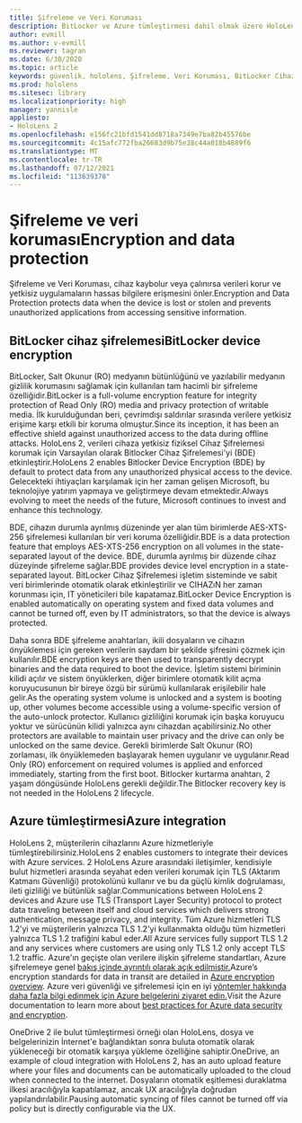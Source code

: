 ```yaml
---
title: Şifreleme ve Veri Koruması
description: BitLocker ve Azure tümleştirmesi dahil olmak üzere HoloLens 2 cihaz üzerinde şifreleme ve veri koruma hakkında bilgi edinin.
author: evmill
ms.author: v-evmill
ms.reviewer: tagran
ms.date: 6/30/2020
ms.topic: article
keywords: güvenlik, hololens, Şifreleme, Veri Koruması, BitLocker Cihazı, BitLocker, bitlocker, bitlocker şifrelemesi, azure tümleştirmesi,
ms.prod: hololens
ms.sitesec: library
ms.localizationpriority: high
manager: yannisle
appliesto:
- HoloLens 2
ms.openlocfilehash: e156fc21bfd1541dd8718a7349e7ba82b45576be
ms.sourcegitcommit: 4c15afc772fba26683d9b75e38c44a018b4889f6
ms.translationtype: MT
ms.contentlocale: tr-TR
ms.lasthandoff: 07/12/2021
ms.locfileid: "113639378"
---
```

# <a name="encryption-and-data-protection"></a><span data-ttu-id="7dcd3-104">Şifreleme ve veri koruması</span><span class="sxs-lookup"><span data-stu-id="7dcd3-104">Encryption and data protection</span></span>

<span data-ttu-id="7dcd3-105">Şifreleme ve Veri Koruması, cihaz kaybolur veya çalınırsa verileri korur ve yetkisiz uygulamaların hassas bilgilere erişmesini önler.</span><span class="sxs-lookup"><span data-stu-id="7dcd3-105">Encryption and Data Protection protects data when the device is lost or stolen and prevents unauthorized applications from accessing sensitive information.</span></span>

## <a name="bitlocker-device-encryption"></a><span data-ttu-id="7dcd3-106">BitLocker cihaz şifrelemesi</span><span class="sxs-lookup"><span data-stu-id="7dcd3-106">BitLocker device encryption</span></span>

<span data-ttu-id="7dcd3-107">BitLocker, Salt Okunur (RO) medyanın bütünlüğünü ve yazılabilir medyanın gizlilik korumasını sağlamak için kullanılan tam hacimli bir şifreleme özelliğidir.</span><span class="sxs-lookup"><span data-stu-id="7dcd3-107">BitLocker is a full-volume encryption feature for integrity protection of Read Only (RO) media and privacy protection of writable media.</span></span>  <span data-ttu-id="7dcd3-108">İlk kurulduğundan beri, çevrimdışı saldırılar sırasında verilere yetkisiz erişime karşı etkili bir koruma olmuştur.</span><span class="sxs-lookup"><span data-stu-id="7dcd3-108">Since its inception, it has been an effective shield against unauthorized access to the data during offline attacks.</span></span> <span data-ttu-id="7dcd3-109">HoloLens 2, verileri cihaza yetkisiz fiziksel Cihaz Şifrelemesi korumak için Varsayılan olarak Bitlocker Cihaz Şifrelemesi'yi (BDE) etkinleştirir.</span><span class="sxs-lookup"><span data-stu-id="7dcd3-109">HoloLens 2 enables Bitlocker Device Encryption (BDE) by default to protect data from any unauthorized physical access to the device.</span></span> <span data-ttu-id="7dcd3-110">Gelecekteki ihtiyaçları karşılamak için her zaman gelişen Microsoft, bu teknolojiye yatırım yapmaya ve geliştirmeye devam etmektedir.</span><span class="sxs-lookup"><span data-stu-id="7dcd3-110">Always evolving to meet the needs of the future, Microsoft continues to invest and enhance this technology.</span></span>

<span data-ttu-id="7dcd3-111">BDE, cihazın durumla ayrılmış düzeninde yer alan tüm birimlerde AES-XTS-256 şifrelemesi kullanılan bir veri koruma özelliğidir.</span><span class="sxs-lookup"><span data-stu-id="7dcd3-111">BDE is a data protection feature that employs AES-XTS-256 encryption on all volumes in the state-separated layout of the device.</span></span> <span data-ttu-id="7dcd3-112">BDE, durumla ayrılmış bir düzende cihaz düzeyinde şifreleme sağlar.</span><span class="sxs-lookup"><span data-stu-id="7dcd3-112">BDE provides device level encryption in a state-separated layout.</span></span> <span data-ttu-id="7dcd3-113">BitLocker Cihaz Şifrelemesi işletim sisteminde ve sabit veri birimlerinde otomatik olarak etkinleştirilir ve CIHAZıN her zaman korunması için, IT yöneticileri bile kapatamaz.</span><span class="sxs-lookup"><span data-stu-id="7dcd3-113">BitLocker Device Encryption is enabled automatically on operating system and fixed data volumes and cannot be turned off, even by IT administrators, so that the device is always protected.</span></span>

<span data-ttu-id="7dcd3-114">Daha sonra BDE şifreleme anahtarları, ikili dosyaların ve cihazın önyüklemesi için gereken verilerin saydam bir şekilde şifresini çözmek için kullanılır.</span><span class="sxs-lookup"><span data-stu-id="7dcd3-114">BDE encryption keys are then used to transparently decrypt binaries and the data required to boot the device.</span></span> <span data-ttu-id="7dcd3-115">İşletim sistemi biriminin kilidi açılır ve sistem önyüklerken, diğer birimlere otomatik kilit açma koruyucusunun bir bireye özgü bir sürümü kullanılarak erişilebilir hale gelir.</span><span class="sxs-lookup"><span data-stu-id="7dcd3-115">As the operating system volume is unlocked and a system is booting up, other volumes become accessible using a volume-specific version of the auto-unlock protector.</span></span> <span data-ttu-id="7dcd3-116">Kullanıcı gizliliğini korumak için başka koruyucu yoktur ve sürücünün kilidi yalnızca aynı cihazdan açabilirsiniz.</span><span class="sxs-lookup"><span data-stu-id="7dcd3-116">No other protectors are available to maintain user privacy and the drive can only be unlocked on the same device.</span></span> <span data-ttu-id="7dcd3-117">Gerekli birimlerde Salt Okunur (RO) zorlaması, ilk önyüklemeden başlayarak hemen uygulanır ve uygulanır.</span><span class="sxs-lookup"><span data-stu-id="7dcd3-117">Read Only (RO) enforcement on required volumes is applied and enforced immediately, starting from the first boot.</span></span> <span data-ttu-id="7dcd3-118">Bitlocker kurtarma anahtarı, 2 yaşam döngüsünde HoloLens gerekli değildir.</span><span class="sxs-lookup"><span data-stu-id="7dcd3-118">The Bitlocker recovery key is not needed in the HoloLens 2 lifecycle.</span></span>

## <a name="azure-integration"></a><span data-ttu-id="7dcd3-119">Azure tümleştirmesi</span><span class="sxs-lookup"><span data-stu-id="7dcd3-119">Azure integration</span></span> 

<span data-ttu-id="7dcd3-120">HoloLens 2, müşterilerin cihazlarını Azure hizmetleriyle tümleştirebilirsiniz.</span><span class="sxs-lookup"><span data-stu-id="7dcd3-120">HoloLens 2 enables customers to integrate their devices with Azure services.</span></span> <span data-ttu-id="7dcd3-121">2 HoloLens Azure arasındaki iletişimler, kendisiyle bulut hizmetleri arasında seyahat eden verileri korumak için TLS (Aktarım Katmanı Güvenliği) protokolünü kullanır ve bu da güçlü kimlik doğrulaması, ileti gizliliği ve bütünlük sağlar.</span><span class="sxs-lookup"><span data-stu-id="7dcd3-121">Communications between HoloLens 2 devices and Azure use TLS (Transport Layer Security) protocol to protect data traveling between itself and cloud services which delivers strong authentication, message privacy, and integrity.</span></span> <span data-ttu-id="7dcd3-122">Tüm Azure hizmetleri TLS 1.2'yi ve müşterilerin yalnızca TLS 1.2'yi kullanmakta olduğu tüm hizmetleri yalnızca TLS 1.2 trafiğini kabul eder.</span><span class="sxs-lookup"><span data-stu-id="7dcd3-122">All Azure services fully support TLS 1.2 and any services where customers are using only TLS 1.2 only accept TLS 1.2 traffic.</span></span> <span data-ttu-id="7dcd3-123">Azure'ın geçişte olan verilere ilişkin şifreleme standartları, Azure şifrelemeye genel [bakış içinde ayrıntılı olarak açık edilmiştir.](/azure/security/fundamentals/encryption-overview)</span><span class="sxs-lookup"><span data-stu-id="7dcd3-123">Azure’s encryption standards for data in transit are detailed in [Azure encryption overview](/azure/security/fundamentals/encryption-overview).</span></span> <span data-ttu-id="7dcd3-124">Azure veri güvenliği ve şifrelemesi için en iyi [yöntemler hakkında daha fazla bilgi edinmek için Azure belgelerini ziyaret edin.](/azure/security/fundamentals/data-encryption-best-practices)</span><span class="sxs-lookup"><span data-stu-id="7dcd3-124">Visit the Azure documentation to learn more about [best practices for Azure data security and encryption](/azure/security/fundamentals/data-encryption-best-practices).</span></span> 

<span data-ttu-id="7dcd3-125">OneDrive 2 ile bulut tümleştirmesi örneği olan HoloLens, dosya ve belgelerinizin İnternet'e bağlandıktan sonra buluta otomatik olarak yükleneceği bir otomatik karşıya yükleme özelliğine sahiptir.</span><span class="sxs-lookup"><span data-stu-id="7dcd3-125">OneDrive, an example of cloud integration with HoloLens 2, has an auto upload feature where your files and documents can be automatically uploaded to the cloud when connected to the internet.</span></span> <span data-ttu-id="7dcd3-126">Dosyaların otomatik eşitlemesi duraklatma ilkesi aracılığıyla kapatılamaz, ancak UX aracılığıyla doğrudan yapılandırılabilir.</span><span class="sxs-lookup"><span data-stu-id="7dcd3-126">Pausing automatic syncing of files cannot be turned off via policy but is directly configurable via the UX.</span></span> 
